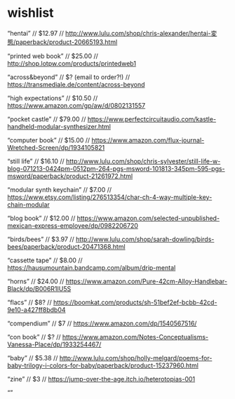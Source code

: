 # wishlist
“hentai” // $12.97 // http://www.lulu.com/shop/chris-alexander/hentai-変態/paperback/product-20665193.html

“printed web book” // $25.00 // http://shop.lotpw.com/products/printedweb1

“across&beyond” // $? (email to order?!) // https://transmediale.de/content/across-beyond

“high expectations” // $10.50 // https://www.amazon.com/gp/aw/d/0802131557

“pocket castle” // $79.00 // https://www.perfectcircuitaudio.com/kastle-handheld-modular-synthesizer.html

“computer book” // $15.00 // https://www.amazon.com/flux-journal-Wretched-Screen/dp/1934105821

“still life” // $16.10 // http://www.lulu.com/shop/chris-sylvester/still-life-w-blog-071213-0424pm-0512pm-264-pgs-msword-101813-345pm-595-pgs-msword/paperback/product-21261972.html

“modular synth keychain” // $7.00 // https://www.etsy.com/listing/276513354/char-ch-4-way-multiple-key-chain-modular

“blog book” // $12.00 // https://www.amazon.com/selected-unpublished-mexican-express-employee/dp/0982206720

“birds/bees” // $3.97 // http://www.lulu.com/shop/sarah-dowling/birds-bees/paperback/product-20471368.html

“cassette tape” // $8.00 // https://hausumountain.bandcamp.com/album/drip-mental

“horns” // $24.00 // https://www.amazon.com/Pure-42cm-Alloy-Handlebar-Black/dp/B006R1IU5S

“flacs” // $8? // https://boomkat.com/products/sh-51bef2ef-bcbb-42cd-9e10-a427ff8bdb04

“compendium” // $7 // https://www.amazon.com/dp/1540567516/

“con book” // $? // https://www.amazon.com/Notes-Conceptualisms-Vanessa-Place/dp/1933254467/

“baby” // $5.38 // http://www.lulu.com/shop/holly-melgard/poems-for-baby-trilogy-i-colors-for-baby/paperback/product-15237960.html

“zine” // $3 // https://jump-over-the-age.itch.io/heterotopias-001

“”
